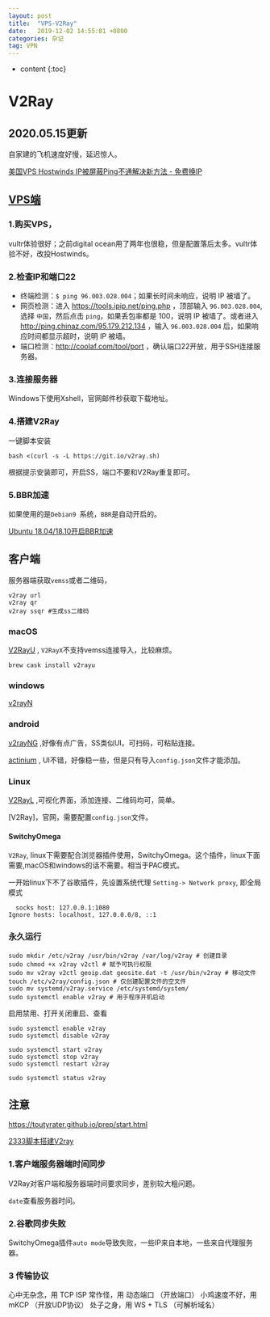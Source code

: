 ```yaml
---
layout: post
title:  "VPS-V2Ray"
date:   2019-12-02 14:55:01 +0800
categories: 杂记
tag: VPN
---
```

* content
{:toc}


# V2Ray

## 2020.05.15更新

自家建的飞机速度好慢，延迟惊人。

[美国VPS Hostwinds IP被屏蔽Ping不通解决新方法 - 免费换IP](https://www.vps234.com/hostwinds-ip-blocked-fix-isp/)

## [VPS端](https://www.noobyy.com/31.html)

### 1.购买VPS，

vultr体验很好；之前digital ocean用了两年也很稳，但是配置落后太多。vultr体验不好，改投Hostwinds。

### 2.检查IP和端口22

* 终端检测：`$ ping 96.003.028.004`；如果长时间未响应，说明 IP 被墙了。
* 网页检测：进入 https://tools.ipip.net/ping.php ，顶部输入 `96.003.028.004`, 选择 `中国`，然后点击 `ping`，如果丢包率都是 100，说明 IP 被墙了。或者进入 http://ping.chinaz.com/95.179.212.134 ，输入 `96.003.028.004` 后，如果响应时间都显示超时，说明 IP 被墙。
* 端口检测：http://coolaf.com/tool/port ，确认端口22开放，用于SSH连接服务器。

### 3.连接服务器

Windows下使用Xshell，官网邮件秒获取下载地址。

### 4.搭建V2Ray

一键脚本安装

```shell
bash <(curl -s -L https://git.io/v2ray.sh)
```

根据提示安装即可，开启SS，端口不要和V2Ray重复即可。

### 5.BBR加速

如果使用的是`Debian9 `系统，`BBR`是自动开启的。

[Ubuntu 18.04/18.10开启BBR加速](https://www.noobyy.com/1245.html)



## 客户端

服务器端获取`vemss`或者二维码，

```shell
v2ray url
v2ray qr
v2ray ssqr #生成ss二维码
```



### macOS

[V2RayU](https://github.com/yanue/V2rayU) , `V2RayX`不支持vemss连接导入，比较麻烦。

```shell
brew cask install v2rayu
```



### windows

[v2rayN](https://github.com/2dust/v2rayN)



### android

[v2rayNG](https://github.com/2dust/v2rayNG) ,好像有点广告，SS类似UI。可扫码，可粘贴连接。

[actinium](https://github.com/V2Ray-Android/Actinium) , UI不错，好像稳一些，但是只有导入`config.json`文件才能添加。



### Linux

[V2RayL](https://github.com/jiangxufeng/v2rayL) ,可视化界面，添加连接、二维码均可，简单。

[V2Ray]，官网，需要配置`config.json`文件。

#### SwitchyOmega

`V2Ray`, linux下需要配合浏览器插件使用，SwitchyOmega。这个插件，linux下面需要,macOS和windows的话不需要。相当于PAC模式。

一开始linux下不了谷歌插件，先设置系统代理 `Setting-> Network proxy`, 即全局模式

```plain
  socks host: 127.0.0.1:1080
Ignore hosts: localhost, 127.0.0.0/8, ::1
```

### 永久运行

```shell
sudo mkdir /etc/v2ray /usr/bin/v2ray /var/log/v2ray # 创建目录
sudo chmod +x v2ray v2ctl # 赋予可执行权限
sudo mv v2ray v2ctl geoip.dat geosite.dat -t /usr/bin/v2ray # 移动文件
touch /etc/v2ray/config.json # 仅创建配置文件的空文件
sudo mv systemd/v2ray.service /etc/systemd/system/
sudo systemctl enable v2ray # 用于程序开机启动
```

启用禁用、打开关闭重启、查看

```shell
sudo systemctl enable v2ray
sudo systemctl disable v2ray

sudo systemctl start v2ray
sudo systemctl stop v2ray
sudo systemctl restart v2ray

sudo systemctl status v2ray
```



## 注意

https://toutyrater.github.io/prep/start.html

[2333脚本搭建V2ray](https://github.com/233boy/v2ray/wiki/V2Ray搭建详细图文教程)

### 1.客户端服务器端时间同步

V2Ray对客户端和服务器端时间要求同步，差别较大粗问题。

`date`查看服务器时间。



### 2.谷歌同步失败

SwitchyOmega插件`auto mode`导致失败，一些IP来自本地，一些来自代理服务器。



### 3 传输协议

心中无杂念，用 TCP
ISP 常作怪，用 动态端口  （开放端口）
小鸡速度不好，用 mKCP （开放UDP协议）
处子之身，用 WS + TLS   （可解析域名）